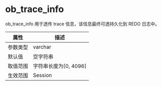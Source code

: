ob_trace_info 
==================================

ob_trace_info 用于透传 trace 信息，该信息最终可透持久化到 REDO 日志中。


| **属性** |      **描述**       |
|--------|-------------------|
| 参数类型   | varchar           |
| 默认值    | 空字符串              |
| 取值范围   | 字符串长度为\[0, 4096\] |
| 生效范围   | Session           |



